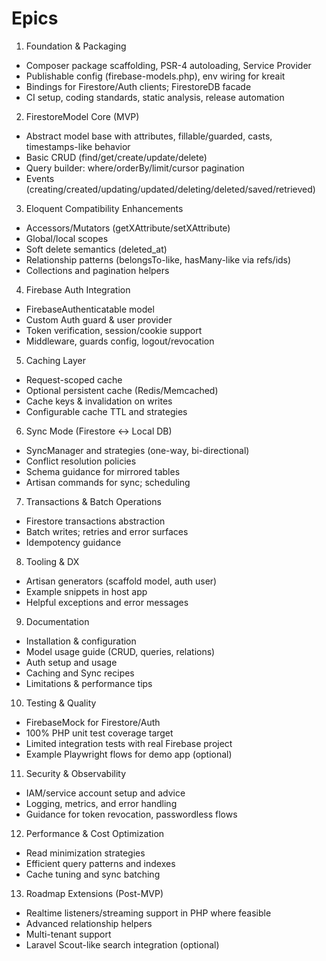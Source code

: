 # Epics

1) Foundation & Packaging
- Composer package scaffolding, PSR-4 autoloading, Service Provider
- Publishable config (firebase-models.php), env wiring for kreait
- Bindings for Firestore/Auth clients; FirestoreDB facade
- CI setup, coding standards, static analysis, release automation

2) FirestoreModel Core (MVP)
- Abstract model base with attributes, fillable/guarded, casts, timestamps-like behavior
- Basic CRUD (find/get/create/update/delete)
- Query builder: where/orderBy/limit/cursor pagination
- Events (creating/created/updating/updated/deleting/deleted/saved/retrieved)

3) Eloquent Compatibility Enhancements
- Accessors/Mutators (getXAttribute/setXAttribute)
- Global/local scopes
- Soft delete semantics (deleted_at)
- Relationship patterns (belongsTo-like, hasMany-like via refs/ids)
- Collections and pagination helpers

4) Firebase Auth Integration
- FirebaseAuthenticatable model
- Custom Auth guard & user provider
- Token verification, session/cookie support
- Middleware, guards config, logout/revocation

5) Caching Layer
- Request-scoped cache
- Optional persistent cache (Redis/Memcached)
- Cache keys & invalidation on writes
- Configurable cache TTL and strategies

6) Sync Mode (Firestore <-> Local DB)
- SyncManager and strategies (one-way, bi-directional)
- Conflict resolution policies
- Schema guidance for mirrored tables
- Artisan commands for sync; scheduling

7) Transactions & Batch Operations
- Firestore transactions abstraction
- Batch writes; retries and error surfaces
- Idempotency guidance

8) Tooling & DX
- Artisan generators (scaffold model, auth user)
- Example snippets in host app
- Helpful exceptions and error messages

9) Documentation
- Installation & configuration
- Model usage guide (CRUD, queries, relations)
- Auth setup and usage
- Caching and Sync recipes
- Limitations & performance tips

10) Testing & Quality
- FirebaseMock for Firestore/Auth
- 100% PHP unit test coverage target
- Limited integration tests with real Firebase project
- Example Playwright flows for demo app (optional)

11) Security & Observability
- IAM/service account setup and advice
- Logging, metrics, and error handling
- Guidance for token revocation, passwordless flows

12) Performance & Cost Optimization
- Read minimization strategies
- Efficient query patterns and indexes
- Cache tuning and sync batching

13) Roadmap Extensions (Post-MVP)
- Realtime listeners/streaming support in PHP where feasible
- Advanced relationship helpers
- Multi-tenant support
- Laravel Scout-like search integration (optional)

